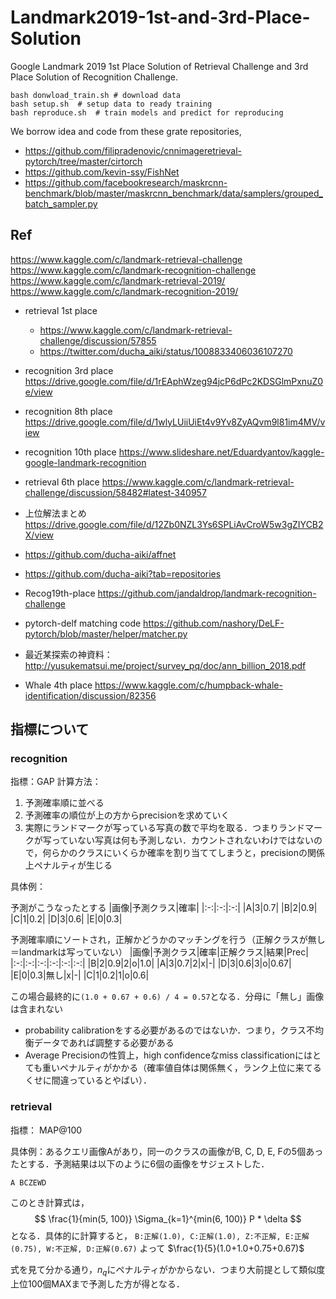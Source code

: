 # Landmark2019-1st-and-3rd-Place-Solution

Google Landmark 2019 1st Place Solution of Retrieval Challenge and 3rd Place Solution of Recognition Challenge.

```
bash donwload_train.sh # download data
bash setup.sh  # setup data to ready training
bash reproduce.sh  # train models and predict for reproducing
```



We borrow idea and code from these grate repositories,

* https://github.com/filipradenovic/cnnimageretrieval-pytorch/tree/master/cirtorch
* https://github.com/kevin-ssy/FishNet
* https://github.com/facebookresearch/maskrcnn-benchmark/blob/master/maskrcnn_benchmark/data/samplers/grouped_batch_sampler.py



## Ref

https://www.kaggle.com/c/landmark-retrieval-challenge
https://www.kaggle.com/c/landmark-recognition-challenge
https://www.kaggle.com/c/landmark-retrieval-2019/
https://www.kaggle.com/c/landmark-recognition-2019/

* retrieval 1st place
  * https://www.kaggle.com/c/landmark-retrieval-challenge/discussion/57855 
  * https://twitter.com/ducha_aiki/status/1008833406036107270
  
* recognition 3rd place https://drive.google.com/file/d/1rEAphWzeg94jcP6dPc2KDSGlmPxnuZ0e/view

* recognition 8th place https://drive.google.com/file/d/1wlyLUiiUiEt4v9Yv8ZyAQvm9l81im4MV/view

* recognition 10th place https://www.slideshare.net/Eduardyantov/kaggle-google-landmark-recognition

* retrieval 6th place <https://www.kaggle.com/c/landmark-retrieval-challenge/discussion/58482#latest-340957>

* 上位解法まとめ https://drive.google.com/file/d/12Zb0NZL3Ys6SPLiAvCroW5w3gZIYCB2X/view

* https://github.com/ducha-aiki/affnet

* https://github.com/ducha-aiki?tab=repositories

* Recog19th-place <https://github.com/jandaldrop/landmark-recognition-challenge>

* pytorch-delf matching code <https://github.com/nashory/DeLF-pytorch/blob/master/helper/matcher.py>

* 最近某探索の神資料： <http://yusukematsui.me/project/survey_pq/doc/ann_billion_2018.pdf>

* Whale 4th place <https://www.kaggle.com/c/humpback-whale-identification/discussion/82356>



## 指標について

### recognition
指標：GAP
計算方法：
1. 予測確率順に並べる
2. 予測確率の順位が上の方からprecisionを求めていく
3. 実際にランドマークが写っている写真の数で平均を取る．つまりランドマークが写っていない写真は何も予測しない．カウントされないわけではないので，何らかのクラスにいくらか確率を割り当ててしまうと，precisionの関係上ペナルティが生じる

具体例：

予測がこうなったとする
|画像|予測クラス|確率|
|:-:|:-:|:-:|
|A|3|0.7|
|B|2|0.9|
|C|1|0.2|
|D|3|0.6|
|E|0|0.3|

予測確率順にソートされ，正解かどうかのマッチングを行う（正解クラスが無し＝landmarkは写っていない）
|画像|予測クラス|確率|正解クラス|結果|Prec|
|:-:|:-:|:-:|:-:|:-:|:-:|
|B|2|0.9|2|o|1.0|
|A|3|0.7|2|x|-|
|D|3|0.6|3|o|0.67|
|E|0|0.3|無し|x|-|
|C|1|0.2|1|o|0.6|

この場合最終的に`(1.0 + 0.67 + 0.6) / 4 = 0.57`となる．分母に「無し」画像は含まれない

* probability calibrationをする必要があるのではないか．つまり，クラス不均衡データであれば調整する必要がある
* Average Precisionの性質上，high confidenceなmiss classificationにはとても重いペナルティがかかる（確率値自体は関係無く，ランク上位に来てるくせに間違っているとやばい）．

### retrieval
指標： MAP@100

具体例：あるクエリ画像Aがあり，同一のクラスの画像がB, C, D, E, Fの5個あったとする．予測結果は以下のように6個の画像をサジェストした．
```
A BCZEWD
```
このとき計算式は，
$$
\frac{1}{min(5, 100)} \Sigma_{k=1}^{min(6, 100)} P * \delta
$$
となる．具体的に計算すると，
`B:正解(1.0), C:正解(1.0), Z:不正解, E:正解(0.75), W:不正解, D:正解(0.67)`
よって $\frac{1}{5}(1.0+1.0+0.75+0.67)$

式を見て分かる通り，$n_q$にペナルティがかからない．つまり大前提として類似度上位100個MAXまで予測した方が得となる．
